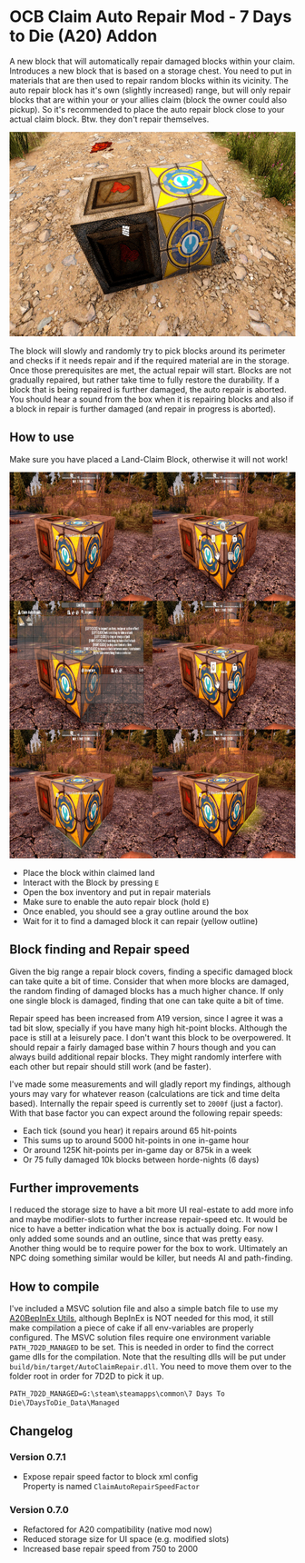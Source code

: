 # OCB Claim Auto Repair Mod - 7 Days to Die (A20) Addon

A new block that will automatically repair damaged blocks within your claim.
Introduces a new block that is based on a storage chest. You need to put in
materials that are then used to repair random blocks within its vicinity.
The auto repair block has it's own (slightly increased) range, but will only
repair blocks that are within your or your allies claim (block the owner
could also pickup). So it's recommended to place the auto repair block
close to your actual claim block. Btw. they don't repair themselves.

<img src="Screens/game-block.jpg" alt="Block shown in-game" height="360"/>

The block will slowly and randomly try to pick blocks around its perimeter
and checks if it needs repair and if the required material are in the storage.
Once those prerequisites are met, the actual repair will start. Blocks are not
gradually repaired, but rather take time to fully restore the durability. If a
block that is being repaired is further damaged, the auto repair is aborted.
You should hear a sound from the box when it is repairing blocks and also if
a block in repair is further damaged (and repair in progress is aborted).

## How to use

Make sure you have placed a Land-Claim Block, otherwise it will not work!

<img src="Screens/how-to-use.jpg" alt="Block shown in-game" height="680"/>

- Place the block within claimed land
- Interact with the Block by pressing `E`
- Open the box inventory and put in repair materials
- Make sure to enable the auto repair block (hold `E`)
- Once enabled, you should see a gray outline around the box
- Wait for it to find a damaged block it can repair (yellow outline)

## Block finding and Repair speed

Given the big range a repair block covers, finding a specific damaged block
can take quite a bit of time. Consider that when more blocks are damaged, the
random finding of damaged blocks has a much higher chance. If only one single
block is damaged, finding that one can take quite a bit of time.

Repair speed has been increased from A19 version, since I agree it was a tad
bit slow, specially if you have many high hit-point blocks. Although the pace
is still at a leisurely pace. I don't want this block to be overpowered. It
should repair a fairly damaged base within 7 hours though and you can always
build additional repair blocks. They might randomly interfere with each other
but repair should still work (and be faster).

I've made some measurements and will gladly report my findings, although yours
may vary for whatever reason (calculations are tick and time delta based).
Internally the repair speed is currently set to `2000f` (just a factor).
With that base factor you can expect around the following repair speeds:

- Each tick (sound you hear) it repairs around 65 hit-points
- This sums up to around 5000 hit-points in one in-game hour
- Or around 125K hit-points per in-game day or 875k in a week
- Or 75 fully damaged 10k blocks between horde-nights (6 days)

## Further improvements

I reduced the storage size to have a bit more UI real-estate to add more
info and maybe modifier-slots to further increase repair-speed etc.
It would be nice to have a better indication what the box is actually doing.
For now I only added some sounds and an outline, since that was pretty easy.
Another thing would be to require power for the box to work. Ultimately an
NPC doing something similar would be killer, but needs AI and path-finding.

## How to compile

I've included a MSVC solution file and also a simple batch file to use my
[A20BepInEx Utils][1], although BepInEx is NOT needed for this mod, it still
make compilation a piece of cake if all env-variables are properly configured.
The MSVC solution files require one environment variable `PATH_7D2D_MANAGED`
to be set. This is needed in order to find the correct game dlls for the
compilation. Note that the resulting dlls will be put under
`build/bin/target/AutoClaimRepair.dll`. You need to move them
over to the folder root in order for 7D2D to pick it up.

```batch
PATH_7D2D_MANAGED=G:\steam\steamapps\common\7 Days To Die\7DaysToDie_Data\Managed
```

## Changelog

### Version 0.7.1

- Expose repair speed factor to block xml config  
  Property is named `ClaimAutoRepairSpeedFactor`

### Version 0.7.0

- Refactored for A20 compatibility (native mod now)
- Reduced storage size for UI space (e.g. modified slots)
- Increased base repair speed from 750 to 2000

[1]: https://github.com/OCB7D2D/A20BepInExPreloader